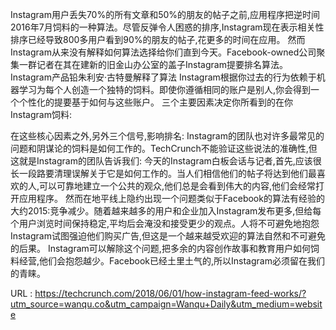 Instagram用户丢失70%的所有文章和50%的朋友的帖子之前,应用程序把逆时间2016年7月饲料的一种算法。尽管反弹令人困惑的排序,Instagram现在表示相关性排序已经导致800多用户看到90%的朋友的帖子,花更多的时间在应用。 
 然而Instagram从来没有解释如何算法选择给你们直到今天。Facebook-owned公司聚集一群记者在其在建新的旧金山办公室的盖子Instagram提要排名算法。 
 Instagram产品铅朱利安·古特曼解释了算法 
 Instagram根据你过去的行为依赖于机器学习为每个人创造一个独特的饲料。即使你遵循相同的账户是别人,你会得到一个个性化的提要基于如何与这些账户。 
 三个主要因素决定你所看到的在你Instagram饲料: 
  
 在这些核心因素之外,另外三个信号,影响排名: 
 Instagram的团队也对许多最常见的问题和阴谋论的饲料是如何工作的。TechCrunch不能验证这些说法的准确性,但这就是Instagram的团队告诉我们: 
 今天的Instagram白板会话与记者,首先,应该很长一段路要清理误解关于它是如何工作的。当人们相信他们的帖子将达到他们最喜欢的人,可以可靠地建立一个公共的观众,他们总是会看到伟大的内容,他们会经常打开应用程序。 
 然而在地平线上隐约出现一个问题类似于Facebook的算法有经验的大约2015:竞争减少。随着越来越多的用户和企业加入Instagram发布更多,但给每个用户浏览时间保持稳定,平均后会淹没和接受更少的观点。人将不可避免地抱怨Instagram试图强迫他们购买广告,但这是一个越来越受欢迎的算法自然和不可避免的后果。 
 Instagram可以解除这个问题,把多余的内容创作故事和教育用户如何饲料经营,他们会抱怨越少。Facebook已经土里土气的,所以Instagram必须留在我们的青睐。 
  
   
  URL : https://techcrunch.com/2018/06/01/how-instagram-feed-works/?utm_source=wanqu.co&utm_campaign=Wanqu+Daily&utm_medium=website